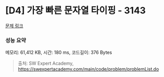 # [D4] 가장 빠른 문자열 타이핑 - 3143 

[문제 링크](https://swexpertacademy.com/main/code/problem/problemDetail.do?contestProbId=AV_65wkqsb4DFAWS) 

### 성능 요약

메모리: 61,412 KB, 시간: 180 ms, 코드길이: 376 Bytes



> 출처: SW Expert Academy, https://swexpertacademy.com/main/code/problem/problemList.do